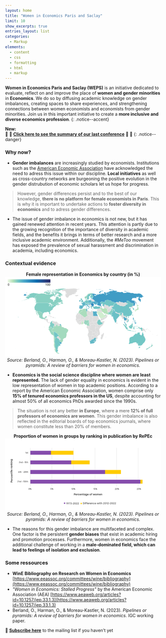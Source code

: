```yaml
---
layout: home
title: "Women in Economics Paris and Saclay"
limit: 10
show_excerpts: true
entries_layout: list
categories:
  - Markup
elements:
  - content
  - css
  - formatting
  - html
  - markup  
---
```



 **Women in Economics Paris and Saclay (WEPS)** is an initiative dedicated to evaluate, reflect on and improve the place of **women and gender minorities** in **Economics**. We do so by diffusing academic knowledge on gender imbalances, creating spaces to share experiences, and strengthening connections between women economists and economists from gender minorities. Join us in this important initiative to create a **more inclusive and diverse economics profession**.
{: .notice--accent}

**New:**  
📢 📣 **[Click here to see the summary of our last conference](https://weps-womeninecon.github.io/Webpage/event_may_16_2023/)** 📢 📣
{: .notice--danger}
 
 
### Why now? 
 
  * **Gender imbalances** are increasingly studied by economists. Institutions such as the [American Economic Association](https://www.aeaweb.org/about-aea/committees/cswep) have acknowledged the need to adress this issue within our discipline. **Local initiatives** as well as cross-country networks are burgeoning the positive evolution in the gender distrubution of economic scholars let us hope for progress. 


> However, gender differences persist and to the best of our knowledge, **there is no platform for female economists in Paris**. This is why it is important to undertake actions to **foster diversity in economics** and to adress gender differences. 


  * The issue of gender imbalance in economics is not new, but it has gained renewed attention in recent years. This attention is partly due to the growing recognition of the importance of diversity in academic fields, and the benefits it brings in terms of better research and a more inclusive academic environment. Additionally, the *#MeToo* movement has exposed the prevalence of sexual harassment and discrimination in academia, including economics.

### Contextual evidence


<p align="center">
  <strong>Female representation in Economics by country (in %)</strong>
  <img src="assets/map.png" alt="Map">
  <br>
  <em> Source: Berland, O., Harman, O., & Moreau-Kastler, N. (2023). Pipelines or pyramids: A review of barriers for women in economics.</em>
</p>

  * **Economics is the social science discipline where women are least represented.** The lack of gender equality in economics is evident in the low representation of women in top academic positions. According to a report by the American Economic Association, women comprise only **15% of tenured economics professors in the US**, despite accounting for almost 50% of all economics PhDs awarded since the 1990s. 

> The situation is not any better **in Europe**, where a mere **12% of full professors of economics are women**. This gender imbalance is also reflected in the editorial boards of top economics journals, where women constitute less than 20% of members.

<p align="center">
 <strong>Proportion of women in groups by ranking in publication by RePEc</strong>
    <br>
  <img src="assets/graph.png" alt="graph">
  <br>
  <em> Source:  Berland, O., Harman, O., & Moreau-Kastler, N. (2023). Pipelines or pyramids: A review of barriers for women in economics.</em> 
</p>

  * The reasons for this gender imbalance are multifaceted and complex. One factor is the persistent **gender biases** that exist in academic hiring and promotion processes. Furthermore, women in economics face the additional challenge of working in a **male-dominated field, which can lead to feelings of isolation and exclusion**.

### Some ressources

  - **WinE Bibliography on Research on Women in Economics** [https://www.eeassoc.org/committees/wine/bibliography](https://www.eeassoc.org/committees/wine/bibliography)
  - *"Women in Economics: Stalled Progress"* by the American Economic Association (AEA) [https://www.aeaweb.org/articles?id=10.1257/jep.33.1.3](https://www.aeaweb.org/articles?id=10.1257/jep.33.1.3)
  - Berland, O., Harman, O., & Moreau-Kastler, N. (2023). *Pipelines or pyramids: A review of barriers for women in economics.* IGC working paper.


🔔 **[Subscribe here](https://docs.google.com/forms/d/e/1FAIpQLSeGiRvHdq-_eL7PFWXI0oLYUMBkaFyGqTRAAOTwU-b3aM3PBg/viewform)** to the mailing list if you haven’t yet

 

